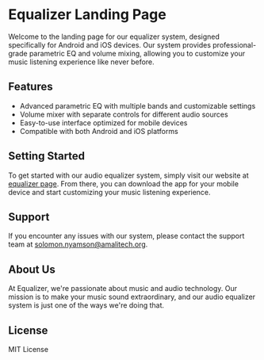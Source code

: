 # Equalizer Landing Page

Welcome to the landing page for our equalizer system, designed specifically for Android and iOS devices. Our system provides professional-grade parametric EQ and volume mixing, allowing you to customize your music listening experience like never before.

## Features

- Advanced parametric EQ with multiple bands and customizable settings
- Volume mixer with separate controls for different audio sources
- Easy-to-use interface optimized for mobile devices
- Compatible with both Android and iOS platforms

## Setting Started

To get started with our audio equalizer system, simply visit our website at [equalizer page](https://equalizer-landing-website.netlify.app/). From there, you can download the app for your mobile device and start customizing your music listening experience.

## Support

If you encounter any issues with our system, please contact the support team at [solomon.nyamson@amalitech.org](mailto:solomon.nyamson@amalitech.org).

## About Us

At Equalizer, we're passionate about music and audio technology. Our mission is to make your music sound extraordinary, and our audio equalizer system is just one of the ways we're doing that.

## License

MIT License
